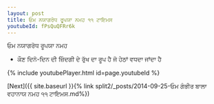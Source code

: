 ```yaml
---
layout: post
title: ਓਮ ਨਯਾਗਰੋਧ ਰੂਪਯਾ ਨਮਹ ੧੧ ਟਾਇਮਸ
youtubeId: fPsQuQFRr6k
---
```

 
 
 ਓਮ ਨਯਾਗਰੋਧ ਰੂਪਯਾ ਨਮਹ  
 
 -  ਕੌਣ ਦਿਨੋ-ਦਿਨ ਦੀ ਜ਼ਿੰਦਗੀ ਦੇ ਰੁੱਖ ਦਾ ਰੂਪ ਹੈ ਜੋ ਹੇਠਾਂ ਵਧਦਾ ਜਾਂਦਾ ਹੈ 
 
  
 
  
 
 
 
 
 
 


{% include youtubePlayer.html id=page.youtubeId %}
 
[Next]({{ site.baseurl }}{% link  split2/_posts/2014-09-25-ਓਮ ਗੰਭੀਰ ਬਾਲਾ ਵਹਾਨਾਯ ਨਮਹ ੧੧ ਟਾਇਮਸ.md%})
 
